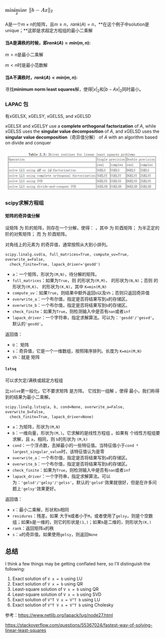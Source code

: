 ![\begin{displaymath} \mathop{\mbox{minimize }}_{x} \Vert b - A x {\Vert}_2 \end{displaymath}](../imags/img9.gif)

A是一个$m\times n$的矩阵，且$m\geq n$，$rank(A)=n$，**在这个例子中solution是unique；**这即是求超定方程组的最小二乘解

#### 当A是满秩的时候，即$rank(A)=min(m,n)$:

$m>n$是最小二乘解

$m<n$时是最小范数解



#### 当A不满秩时，$rank(A)<min(m,n)$:

寻找**minimum norm least squares**解，使得$|x|_2$和$|b-Ax|_2$同时最小。



### LAPAC 包

有xGELSX, xGELSY, xGELSS, and xGELSD

xGELSX and xGELSY use a **complete orthogonal factorization** of *A*, while xGELSS uses the **singular value decomposition** of *A*, and xGELSD uses the **singular value decomposition**（奇异值分解） of *A* with an algorithm based on divide and conquer

![image-20201231154307130](../imags/image-20201231154307130.png)



### scipy求解方程组

#### 矩阵的奇异值分解

设矩阵 为 阶的矩阵，则存在一个分解，使得： ，其中 为 阶酉矩阵； 为半正定的 阶的对焦矩阵； 而 为 阶酉矩阵。

 对角线上的元素为 的奇异值，通常按照从大到小排列。

```
scipy.linalg.svd(a, full_matrices=True, compute_uv=True, overwrite_a=False, 
  check_finite=True, lapack_driver='gesdd')
```

- `a`：一个矩阵，形状为`(M,N)`，待分解的矩阵。
- `full_matrices`：如果为`True`，则  的形状为`(M,M)`、  的形状为`(N,N)`；否则  的形状为`(M,K)`、 的形状为`(K,N)`，其中 `K=min(M,N)`
- `compute_uv`：如果`True`，则结果中额外返回`U`以及`Vh`；否则只返回奇异值
- `overwrite_a`：一个布尔值，指定是否将结果写到`a`的存储区。
- `overwrite_b`：一个布尔值，指定是否将结果写到`b`的存储区。
- `check_finite`：如果为`True`，则检测输入中是否有`nan`或者`inf`
- `lapack_driver`：一个字符串，指定求解算法。可以为：`'gesdd'/'gesvd'`。默认的`'gesdd'`。

返回值：

- `U`：  矩阵
- `s`：奇异值，它是一个一维数组，按照降序排列。长度为 `K=min(M,N)`
- `Vh`：就是  矩阵

#### `lstsq`

可以求欠定/满秩或超定方程组

比`solve`更一般化，它不要求矩阵 是方阵。 它找到一组解 ，使得 最小，我们称得到的结果为最小二乘解。

```
scipy.linalg.lstsq(a, b, cond=None, overwrite_a=False, overwrite_b=False,
  check_finite=True, lapack_driver=None)
```

- `a`：为矩阵，形状为`(M,N)`
- `b`：一维向量，形状为`(M,)`。它求解的是线性方程组 。如果有  个线性方程组要求解，且 `a`，相同，则 `b`的形状为 `(M,k)`
- `cond`：一个浮点数，去掉最小的一些特征值。当特征值小于`cond * largest_singular_value`时，该特征值认为是零
- `overwrite_a`：一个布尔值，指定是否将结果写到`a`的存储区。
- `overwrite_b`：一个布尔值，指定是否将结果写到`b`的存储区。
- `check_finite`：如果为`True`，则检测输入中是否有`nan`或者`inf`
- `lapack_driver`：一个字符串，指定求解算法。可以为：`'gelsd'/'gelsy'/'gelss'`。默认的`'gelsd'`效果就很好，但是在许多问题上`'gelsy'`效果更好。

返回值：

- `x`：最小二乘解，形状和`b`相同
- `residures`：残差。如果  大于`N`或者小于`M`，或者使用了`gelsy`，则是个空数组；如果`b`是一维的，则它的形状是`(1,)`；如果`b`是二维的，则形状为`(K,)`
- `rank`：返回矩阵`a`的秩
- `s`：`a`的奇异值。如果使用`gelsy`，则返回`None`



## 总结

I think a few things may be getting conflated here, so I'll distinguish the following:

1. Exact solution of `V x = b` using LU
2. Exact solution of `V x = b` using QR
3. Least-square solution of `V x = b` using QR
4. Least-square solution of `V x = b` using SVD
5. Exact solution of `V^T V x = V^T b` using LU
6. Exact solution of `V^T V x = V^T b` using Cholesky







参考：https://www.netlib.org/lapack/lug/node27.html

https://stackoverflow.com/questions/55367024/fastest-way-of-solving-linear-least-squares